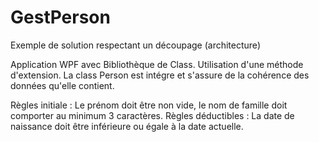 # GestPerson
Exemple de solution respectant un découpage (architecture)

Application WPF avec Bibliothèque de Class. Utilisation d'une méthode d'extension.
La class Person est intégre et s'assure de la cohérence des données qu'elle contient.

Règles initiale : Le prénom doit être non vide, le nom de famille doit comporter au minimum 3 caractères.
Règles déductibles : La date de naissance doit être inférieure ou égale à la date actuelle.
